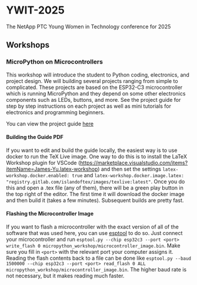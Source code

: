 # YWIT-2025
The NetApp PTC Young Women in Technology conference for 2025

## Workshops

### MicroPython on Microcontrollers
This workshop will introduce the student to Python coding, electronics, and project
design. We will building several projects ranging from simple to complicated. These
projects are based on the ESP32-C3 microcontroller which is running MicroPython and
they depend on some other electronics components such as LEDs, buttons, and more.
See the project guide for step by step instructions on each project as well as mini
tutorials for electronics and programming beginners.

You can view the project guide [here](https://netapp-ptc.github.io/YWIT-2025/project_guide.pdf)

#### Building the Guide PDF
If you want to edit and build the guide locally, the easiest way is to use docker to
run the TeX Live image. One way to do this is to install the LaTeX Workshop plugin for
VSCode (https://marketplace.visualstudio.com/items?itemName=James-Yu.latex-workshop) and
then set the settings `latex-workshop.docker.enabled: true` and
`latex-workshop.docker.image.latex: "registry.gitlab.com/islandoftex/images/texlive:latest"`.
Once you do this and open a .tex file (any of them), there will be a green play button in
the top right of the editor. The first time it will download the docker image and then build
it (takes a few minutes). Subsequent builds are pretty fast.

#### Flashing the Microcontroller Image
If you want to flash a microcontroller with the exact version of all of the software that was used
here, you can use [esptool](https://docs.espressif.com/projects/esptool/en/latest/esp32c3/esptool/index.html)
to do so. Just connect your microcontroller and run `esptool.py --chip esp32c3 --port <port> write_flash 0 micropython_workshop/microcontroller_image.bin`.
Make sure you fill in `<port>` with the relevant port your computer assigns it. Reading the flash contents back to a file can be done like `esptool.py --baud 1500000 --chip esp32c3 --port <port> read_flash 0 ALL micropython_workshop/microcontroller_image.bin`. The higher baud rate is not necessary, but it makes reading much faster.
